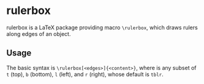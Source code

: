 [//]: # (rulerbox/README.md)
[//]: # (20190415)

# rulerbox

rulerbox is a LaTeX package providing macro `\rulerbox`, which draws rulers along edges of an object.

## Usage

The basic syntax is `\rulerbox[<edges>]{<content>}`, where <edges> is any subset of `t` (top), `b` (bottom), `l` (left), and `r` (right), whose default is `tblr`.

